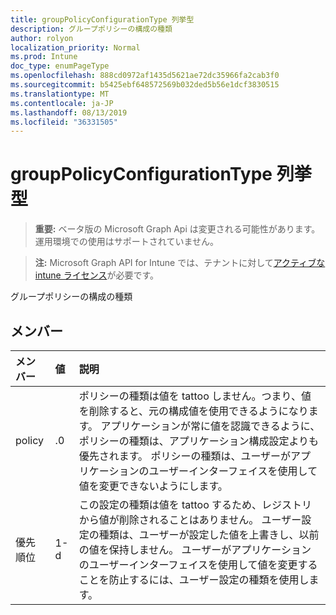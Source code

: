 ```yaml
---
title: groupPolicyConfigurationType 列挙型
description: グループポリシーの構成の種類
author: rolyon
localization_priority: Normal
ms.prod: Intune
doc_type: enumPageType
ms.openlocfilehash: 888cd0972af1435d5621ae72dc35966fa2cab3f0
ms.sourcegitcommit: b5425ebf648572569b032ded5b56e1dcf3830515
ms.translationtype: MT
ms.contentlocale: ja-JP
ms.lasthandoff: 08/13/2019
ms.locfileid: "36331505"
---
```

# <a name="grouppolicyconfigurationtype-enum-type"></a>groupPolicyConfigurationType 列挙型

> **重要:** ベータ版の Microsoft Graph Api は変更される可能性があります。運用環境での使用はサポートされていません。

> **注:** Microsoft Graph API for Intune では、テナントに対して[アクティブな intune ライセンス](https://go.microsoft.com/fwlink/?linkid=839381)が必要です。

グループポリシーの構成の種類

## <a name="members"></a>メンバー
|メンバー|値|説明|
|:---|:---|:---|
|policy|.0|ポリシーの種類は値を tattoo しません。つまり、値を削除すると、元の構成値を使用できるようになります。 アプリケーションが常に値を認識できるように、ポリシーの種類は、アプリケーション構成設定よりも優先されます。 ポリシーの種類は、ユーザーがアプリケーションのユーザーインターフェイスを使用して値を変更できないようにします。|
|優先順位|1-d|この設定の種類は値を tattoo するため、レジストリから値が削除されることはありません。 ユーザー設定の種類は、ユーザーが設定した値を上書きし、以前の値を保持しません。 ユーザーがアプリケーションのユーザーインターフェイスを使用して値を変更することを防止するには、ユーザー設定の種類を使用します。|



